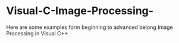 # Visual-C-Image-Processing-
Here are some examples form beginning to advanced belong Image Processing in Visual C++
